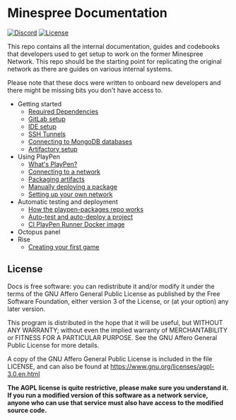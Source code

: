 # Minespree Documentation

[![Discord](https://img.shields.io/discord/352874955957862402.svg)](https://discord.gg/KUFmKXN)
[![License](https://img.shields.io/github/license/Minespree/Docs.svg)](LICENSE)

This repo contains all the internal documentation, guides and codebooks that developers used to get setup to work on the former Minespree Network. This repo should be the starting point for replicating the original network as there are guides on various internal systems.

Please note that these docs were written to onboard new developers and there might be missing bits you don't have access to.

* Getting started
  * [Required Dependencies](setup/DEPENDENCIES.md)
  * [GitLab setup](setup/GITLAB.md)
  * [IDE setup](setup/IDE.md)
  * [SSH Tunnels](setup/SSH_TUNNELS.md)
  * [Connecting to MongoDB databases](setup/MONGO.md)
  * [Artifactory setup](setup/ARTIFACTORY.md)
* Using PlayPen
  * [What's PlayPen?](playpen/WHAT_IS.md)
  * [Connecting to a network](playpen/CONNECT.md)
  * [Packaging artifacts](playpen/PACKAGING.md)
  * [Manually deploying a package](playpen/UPLOAD.md)
  * [Setting up your own network](playpen/OWN_NETWORK.md)
* Automatic testing and deployment
  * [How the playpen-packages repo works](deploy/PLAYPEN_PACKAGES.md)
  * [Auto-test and auto-deploy a project](deploy/PLAYPEN_DEPLOYER.md)
  * [CI PlayPen Runner Docker image](deploy/DOCKER_IMAGE.md)
* Octopus panel
* Rise
  * [Creating your first game](rise/FIRST_GAME.md)

## License

Docs is free software: you can redistribute it and/or modify it under the terms of the GNU Affero General Public License as published by the Free Software Foundation, either version 3 of the License, or (at your option) any later version.

This program is distributed in the hope that it will be useful, but WITHOUT ANY WARRANTY; without even the implied warranty of MERCHANTABILITY or FITNESS FOR A PARTICULAR PURPOSE. See the GNU Affero General Public License for more details.

A copy of the GNU Affero General Public License is included in the file LICENSE, and can also be found at https://www.gnu.org/licenses/agpl-3.0.en.html

**The AGPL license is quite restrictive, please make sure you understand it. If you run a modified version of this software as a network service, anyone who can use that service must also have access to the modified source code.**
